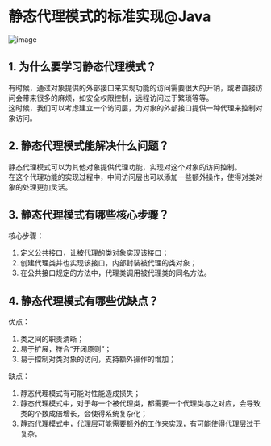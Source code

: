 # 静态代理模式的标准实现@Java
![image](https://user-images.githubusercontent.com/64548919/131238276-0e4caafe-f8a8-4ed9-b947-0ee65d842078.png)

## 1. 为什么要学习静态代理模式？
有时候，通过对象提供的外部接口来实现功能的访问需要很大的开销，或者直接访问会带来很多的麻烦，如安全权限控制，远程访问过于繁琐等等。       
这时候，我们可以考虑建立一个访问层，为对象的外部接口提供一种代理来控制对象访问。       

## 2. 静态代理模式能解决什么问题？
静态代理模式可以为其他对象提供代理功能，实现对这个对象的访问控制。       
在这个代理功能的实现过程中，中间访问层也可以添加一些额外操作，使得对类对象的处理更加灵活。

## 3. 静态代理模式有哪些核心步骤？
核心步骤：       
1. 定义公共接口，让被代理的类对象实现该接口；      
2. 创建代理类并也实现该接口，内部封装被代理的类对象；     
3. 在公共接口规定的方法中，代理类调用被代理类的同名方法。

## 4. 静态代理模式有哪些优缺点？
优点：      
1. 类之间的职责清晰；       
2. 易于扩展，符合“开闭原则”；      
3. 易于控制对类对象的访问，支持额外操作的增加；      

缺点：      
1. 静态代理模式有可能对性能造成损失；      
2. 静态代理模式中，对于每一个被代理类，都需要一个代理类与之对应，会导致类的个数成倍增长，会使得系统复杂化；    
3. 静态代理模式中，代理层可能需要额外的工作来实现，有可能使得代理层过于复杂。
